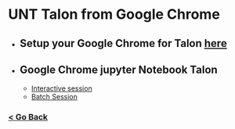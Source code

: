 # UNT Talon from Google Chrome


* ## Setup your Google Chrome for Talon [here](https://github.com/gmihaila/unt_hpc/blob/master/chrome_plugin/setup_google_chrome.md)

* ## Google Chrome jupyter Notebook Talon 
   * [Interactive session](https://github.com/gmihaila/unt_hpc/blob/master/jupyter_notebook/chrome_jupyter_notebook.md) 
   * [Batch Session]()


### [< Go Back](https://github.com/gmihaila/unt_hpc)
